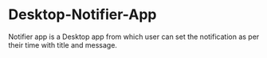 # Desktop-Notifier-App
Notifier app is a Desktop app from which user can set the notification as per their time with title and message.
